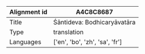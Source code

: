 |Alignment id | A4C8C8687
| --- | --- 
|Title | Śāntideva: Bodhicaryāvatāra 
|Type | translation
|Languages | ['en', 'bo', 'zh', 'sa', 'fr']